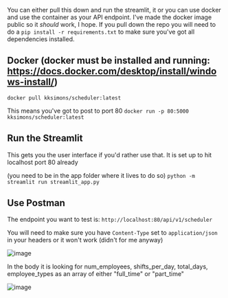 You can either pull this down and run the streamlit, it or you can use docker and use the container as your API endpoint. I've made the docker image public so it _should_ work, I hope.
If you pull down the repo you will need to do a `pip install -r requirements.txt` to make sure you've got all dependencies installed.

## Docker (docker must be installed and running: https://docs.docker.com/desktop/install/windows-install/)
`docker pull kksimons/scheduler:latest`

This means you've got to post to port 80
`docker run -p 80:5000 kksimons/scheduler:latest`

## Run the Streamlit

This gets you the user interface if you'd rather use that. It is set up to hit localhost port 80 already

(you need to be in the app folder where it lives to do so)
`python -m streamlit run streamlit_app.py`

## Use Postman
The endpoint you want to test is: `http://localhost:80/api/v1/scheduler`

You will need to make sure you have `Content-Type` set to `application/json` in your headers or it won't work (didn't for me anyway)

![image](https://github.com/user-attachments/assets/22a867d9-481e-4a0f-bae2-60a38ab871b8)

In the body it is looking for num_employees, shifts_per_day, total_days, employee_types as an array of either "full_time" or "part_time"

![image](https://github.com/user-attachments/assets/c6caeb28-a821-4e92-8cd2-5545f101b381)
